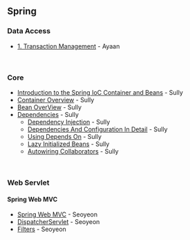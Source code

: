 ## Spring

### Data Access

- [1. Transaction Management](https://github.com/yeonise/daily-code-snippets/blob/main/Spring/DataAccess/1.%20Transaction%20Management.md) - Ayaan

<br/>

### Core

- [Introduction to the Spring IoC Container and Beans](https://github.com/yeonise/daily-code-snippets/blob/main/Spring/IoC/1-introduction-ioc.md) - Sully
- [Container Overview](https://github.com/yeonise/daily-code-snippets/blob/main/Spring/IoC/2-container-overview.md) - Sully
- [Bean OverView](https://github.com/yeonise/daily-code-snippets/blob/main/Spring/IoC/3-bean-overview.md) - Sully
- [Dependencies](https://github.com/yeonise/daily-code-snippets/blob/main/Spring/IoC/4-dependencies.md) - Sully
  - [Dependency Injection](https://github.com/won4885/daily-code-snippets/blob/main/Spring/IoC/4-1-dependency-injection.md) - Sully 
  - [Dependencies And Configuration In Detail](https://github.com/won4885/daily-code-snippets/blob/main/Spring/IoC/4-2-dependencies-and-configuration-in-detail.md) - Sully
  - [Using Depends On](https://github.com/won4885/daily-code-snippets/blob/main/Spring/IoC/4-3-using-depends-on.md) - Sully
  - [Lazy Initialized Beans](https://github.com/won4885/daily-code-snippets/blob/main/Spring/IoC/4-4-lazy-initialized-beans.md) - Sully
  - [Autowiring Collaborators](https://github.com/won4885/daily-code-snippets/blob/main/Spring/IoC/4-5-autowiring-collaborators.md) - Sully

<br/>

### Web Servlet

#### Spring Web MVC

- [Spring Web MVC](https://github.com/yeonise/daily-code-snippets/blob/main/Spring/WebServlet/Spring%20Web%20MVC/0-spring-web-mvc.md) - Seoyeon
- [DispatcherServlet](https://github.com/yeonise/daily-code-snippets/blob/main/Spring/WebServlet/Spring%20Web%20MVC/1-dispatcher-servlet.md) - Seoyeon
- [Filters](https://github.com/yeonise/daily-code-snippets/blob/main/Spring/WebServlet/Spring%20Web%20MVC/2-filters.md) - Seoyeon

